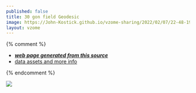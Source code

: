 ```yaml
---
published: false
title: 30 gon field Geodesic
image: https://John-Kostick.github.io/vzome-sharing/2022/02/07/22-48-19-30-gon-field-Geodesic/30-gon-field-Geodesic.png
layout: vzome
---
```


{% comment %}
 - [***web page generated from this source***][post]
 - [data assets and more info][github]

[post]: <https://John-Kostick.github.io/vzome-sharing/2022/02/07/30-gon-field-Geodesic-22-48-19.html>
[github]: <https://github.com/John-Kostick/vzome-sharing/tree/main/2022/02/07/22-48-19-30-gon-field-Geodesic/>
{% endcomment %}

<vzome-viewer style="width: 100%; height: 65vh;"
       src="https://John-Kostick.github.io/vzome-sharing/2022/02/07/22-48-19-30-gon-field-Geodesic/30-gon-field-Geodesic.vZome" >
  <img src="https://John-Kostick.github.io/vzome-sharing/2022/02/07/22-48-19-30-gon-field-Geodesic/30-gon-field-Geodesic.png" />
</vzome-viewer>
